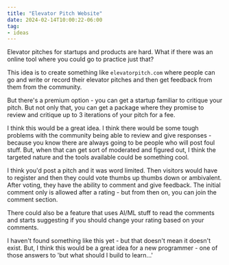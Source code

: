 ```yaml
---
title: "Elevator Pitch Website"
date: 2024-02-14T10:00:22-06:00
tag:
- ideas
---
```

Elevator pitches for startups and products are hard. What if there was an online tool where you could go to practice just that?

<!--more-->

This idea is to create something like `elevatorpitch.com` where people can go and write or record their elevator pitches and then get feedback from them from the community.

But there's a premium option - you can get a startup familiar to critique your pitch. But not only that, you can get a package where they promise to review and critique up to 3 iterations of your pitch for a fee.

I think this would be a great idea.  I think there would be some tough problems with the community being able to review and give responses - because you know there are always going to be people who will post foul stuff.  But, when that can get sort of moderated and figured out, I think the targeted nature and the tools available could be something cool.

I think you'd post a pitch and it was word limited.  Then visitors would have to register and then they could vote thumbs up thumbs down or ambivalent.  After voting, they have the ability to comment and give feedback.  The initial comment only is allowed after a rating - but from then on, you can join the comment section.

There could also be a feature that uses AI/ML stuff to read the comments and starts suggesting if you should change your rating based on your comments.

I haven't found something like this yet - but that doesn't mean it doesn't exist. But, I think this would be a great idea for a new programmer - one of those answers to 'but what should I build to learn...'
